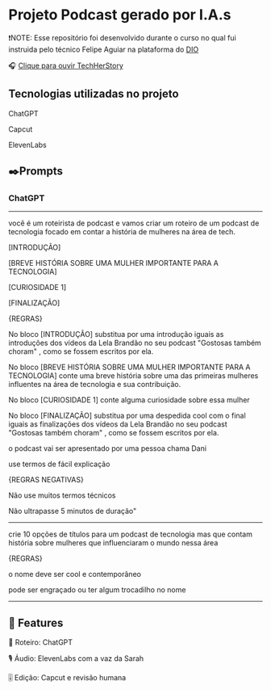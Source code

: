 # Projeto Podcast gerado por I.A.s

❗NOTE: Esse repositório foi desenvolvido durante o curso no qual fui instruida pelo técnico Felipe Aguiar na plataforma do [DIO](https://web.dio.me/home)

🎧 [Clique para ouvir TechHerStory]()

##  Tecnologias utilizadas no projeto
ChatGPT

Capcut

ElevenLabs

## ✒️Prompts
### ChatGPT
-------------------------------------------------------------------------------------------------------------------------------------------------------------------------------------------------------
você é um roteirista de podcast e vamos criar um roteiro de um podcast de tecnologia focado em contar a história de mulheres na área de tech.


[INTRODUÇÃO]


[BREVE HISTÓRIA SOBRE UMA MULHER IMPORTANTE PARA A TECNOLOGIA]


[CURIOSIDADE 1]


[FINALIZAÇÃO]


{REGRAS}


No bloco [INTRODUÇÃO] substitua por uma introdução iguais as introduções dos vídeos da Lela Brandão no seu podcast "Gostosas também choram" , como se fossem escritos por ela.


No bloco [BREVE HISTÓRIA SOBRE UMA MULHER IMPORTANTE PARA A TECNOLOGIA] conte uma breve história sobre uma das primeiras mulheres influentes na área de tecnologia e sua contribuição.


No bloco [CURIOSIDADE 1] conte alguma curiosidade sobre essa mulher


No bloco [FINALIZAÇÃO] substitua por uma despedida cool com o final iguais as finalizações dos vídeos da Lela Brandão no seu podcast "Gostosas também choram" , como se fossem escritos por ela.


o podcast vai ser apresentado por uma pessoa chama Dani


use termos de fácil explicação


{REGRAS NEGATIVAS}


Não use muitos termos técnicos 


Não ultrapasse 5 minutos de duração"


-------------------------------------------------------------------------------------------------------------------------------------------------------------------------------------------------------

crie 10 opções de títulos para um podcast de tecnologia mas que contam história sobre mulheres que influenciaram o mundo nessa área


{REGRAS}


o nome deve ser cool e contemporâneo


pode ser engraçado ou ter algum trocadilho no nome 


-------------------------------------------------------------------------------------------------------------------------------------------------------------------------------------------------------

## 🤝 Features

📝 Roteiro: ChatGPT

🎙️ Áudio: ElevenLabs com a vaz da Sarah 

🎚️ Edição: Capcut e revisão humana 

